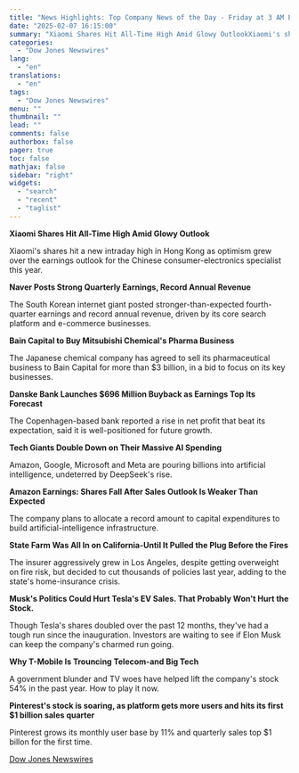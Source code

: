 ```yaml
---
title: "News Highlights: Top Company News of the Day - Friday at 3 AM ET"
date: "2025-02-07 16:15:00"
summary: "Xiaomi Shares Hit All-Time High Amid Glowy OutlookXiaomi's shares hit a new intraday high in Hong Kong as optimism grew over the earnings outlook for the Chinese consumer-electronics specialist this year.Naver Posts Strong Quarterly Earnings, Record Annual RevenueThe South Korean internet giant posted stronger-than-expected fourth-quarter earnings and record annual revenue,..."
categories:
  - "Dow Jones Newswires"
lang:
  - "en"
translations:
  - "en"
tags:
  - "Dow Jones Newswires"
menu: ""
thumbnail: ""
lead: ""
comments: false
authorbox: false
pager: true
toc: false
mathjax: false
sidebar: "right"
widgets:
  - "search"
  - "recent"
  - "taglist"
---
```


**Xiaomi Shares Hit All-Time High Amid Glowy Outlook**

Xiaomi's shares hit a new intraday high in Hong Kong as optimism grew over the earnings outlook for the Chinese consumer-electronics specialist this year.

**Naver Posts Strong Quarterly Earnings, Record Annual Revenue**

The South Korean internet giant posted stronger-than-expected fourth-quarter earnings and record annual revenue, driven by its core search platform and e-commerce businesses.

**Bain Capital to Buy Mitsubishi Chemical's Pharma Business**

The Japanese chemical company has agreed to sell its pharmaceutical business to Bain Capital for more than $3 billion, in a bid to focus on its key businesses.

**Danske Bank Launches $696 Million Buyback as Earnings Top Its Forecast**

The Copenhagen-based bank reported a rise in net profit that beat its expectation, said it is well-positioned for future growth.

**Tech Giants Double Down on Their Massive AI Spending**

Amazon, Google, Microsoft and Meta are pouring billions into artificial intelligence, undeterred by DeepSeek's rise.

**Amazon Earnings: Shares Fall After Sales Outlook Is Weaker Than Expected**

The company plans to allocate a record amount to capital expenditures to build artificial-intelligence infrastructure.

**State Farm Was All In on California-Until It Pulled the Plug Before the Fires**

The insurer aggressively grew in Los Angeles, despite getting overweight on fire risk, but decided to cut thousands of policies last year, adding to the state's home-insurance crisis.

**Musk's Politics Could Hurt Tesla's EV Sales. That Probably Won't Hurt the Stock.**

Though Tesla's shares doubled over the past 12 months, they've had a tough run since the inauguration. Investors are waiting to see if Elon Musk can keep the company's charmed run going.

**Why T-Mobile Is Trouncing Telecom-and Big Tech**

A government blunder and TV woes have helped lift the company's stock 54% in the past year. How to play it now.

**Pinterest's stock is soaring, as platform gets more users and hits its first $1 billion sales quarter**

Pinterest grows its monthly user base by 11% and quarterly sales top $1 billon for the first time.

[Dow Jones Newswires](https://www.tradingview.com/news/DJN_DN20250207003218:0-news-highlights-top-company-news-of-the-day-friday-at-3-am-et/)
